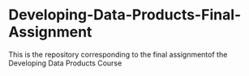 # Developing-Data-Products-Final-Assignment
This is the repository corresponding to the final assignmentof the Developing Data Products Course 
